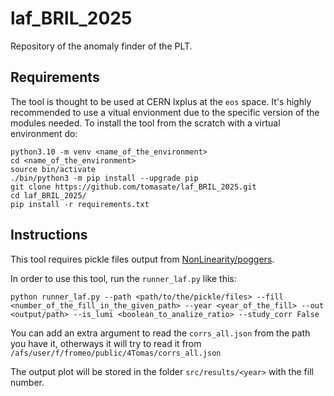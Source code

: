 # laf_BRIL_2025

Repository of the anomaly finder of the PLT.


## Requirements

The tool is thought to be used at CERN lxplus at the `eos` space. It's highly recommended to use a vitual envionment due to the specific version of the modules needed. To install the tool from the scratch with a virtual environment do:

```
python3.10 -m venv <name_of_the_environment>
cd <name_of_the_environment>
source bin/activate
./bin/python3 -m pip install --upgrade pip
git clone https://github.com/tomasate/laf_BRIL_2025.git
cd laf_BRIL_2025/
pip install -r requirements.txt
```

## Instructions

This tool requires pickle files output from [NonLinearity/poggers](https://gitlab.cern.ch/flpereir/nonlinearity/-/tree/master/poggers?ref_type=heads). 

In order to use this tool, run the `runner_laf.py` like this:

```
python runner_laf.py --path <path/to/the/pickle/files> --fill <number_of_the_fill_in_the_given_path> --year <year_of_the_fill> --out <output/path> --is_lumi <boolean_to_analize_ratio> --study_corr False
```
You can add an extra argument to read the `corrs_all.json` from the path you have it, otherways it will try to read it from `/afs/user/f/fromeo/public/4Tomas/corrs_all.json`

The output plot will be stored in the folder `src/results/<year>` with the fill number.
